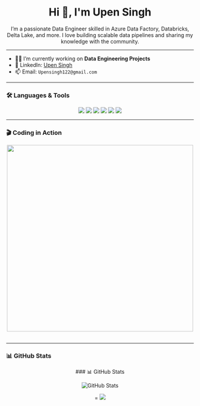 
<h1 align="center">Hi 👋, I'm Upen Singh</h1>

<p align="center">
  I’m a passionate Data Engineer skilled in Azure Data Factory, Databricks, Delta Lake, and more. I love building scalable data pipelines and sharing my knowledge with the community.
</p>

---

- 🧑‍💻 I’m currently working on **Data Engineering Projects**
- 💼 LinkedIn: [Upen Singh](https://www.linkedin.com/in/your-profile/)
- 📫 Email: `Upensingh122@gmail.com`

---

### 🛠️ Languages & Tools


<p align="center">
  <img src="https://img.shields.io/badge/Azure_Data_Factory-0175C2?style=for-the-badge&logo=microsoftazure&logoColor=white"/>
  <img src="https://img.shields.io/badge/Databricks-E65A2F?style=for-the-badge&logo=databricks&logoColor=white"/>
  <img src="https://img.shields.io/badge/PySpark-FDEE21?style=for-the-badge&logo=apachespark&logoColor=black"/>
  <img src="https://img.shields.io/badge/Azure_SQL_Database-0078D4?style=for-the-badge&logo=microsoftsqlserver&logoColor=white"/>
  <img src="https://img.shields.io/badge/Python-3776AB?style=for-the-badge&logo=python&logoColor=white"/>
  <img src="https://img.shields.io/badge/SQL-005C84?style=for-the-badge&logo=mysql&logoColor=white"/>
</p>



---

### 🎬 Coding in Action

<p align="center">
  <img src="https://user-images.githubusercontent.com/74038190/212749695-a6817c5a-a794-462b-afca-1b5ce7dd5e63.gif" width="500">
<br><br>

</p>

---

### 📊 GitHub Stats

<p align="center">
### 📊 GitHub Stats

<p align="center">
  <img src="https://github-readme-stats.vercel.app/api?username=upen122&show_icons=true&theme=radical&count_private=true" alt="GitHub Stats" />
</p>

<p align="center">=
  <img src="https://img.shields.io/badge/Most_Used-SQL-blue?style=for-the-badge&logo=datagrip&logoColor=white"/>
</p>

</p>


</p>
